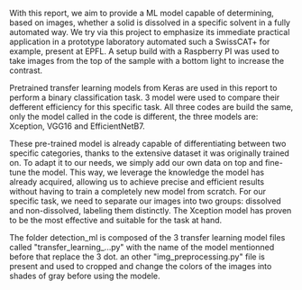 With this report, we aim to provide a ML model capable of determining, based on images, whether a solid is dissolved in a specific solvent  in a fully automated way. We try via this project to emphasize its immediate practical application in a prototype laboratory automated such a SwissCAT+ for example, present at EPFL. A setup build with a Raspberry PI was used to take images from the top of the sample with a bottom light to increase the contrast.

Pretrained transfer learning models from Keras are used in this report to perform a binary classification task. 3 model were used to compare their defferent efficiency for this specific task. All three codes are build the same, only the model called in the code is different, the three models are: Xception, VGG16 and EfficientNetB7.

These pre-trained model is already capable of differentiating between two specific categories, thanks to the extensive dataset it was originally trained on. To adapt it to our needs, we simply add our own data on top and fine-tune the model. This way, we leverage the knowledge the model has already acquired, allowing us to achieve precise and efficient results without having to train a completely new model from scratch. For our specific task, we need to separate our images into two groups: dissolved and non-dissolved, labeling them distinctly. The Xception model has proven to be the most effective and suitable for the task at hand.

The folder detection_ml is composed of the 3 transfer learning model files called "transfer_learning_...py" with the name of the model mentionned before that replace the 3 dot. an other "img_preprocessing.py" file is present and used to cropped and change the colors of the images into shades of gray before using the modele.
